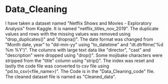 # Data_Cleaning
I have taken a dataset named "Netflix Shows and Movies - Exploratory Analysis" from Kaggle. It is named "netflix_titles_nov_2019". 
The duplicate values and rows with the missing values was removed using "drop_duplicates()" and "dropna()". 
The date format was changed from "Month date, year" to "dd-mm-yy" using "to_datetime" and "dt.dtrftime('%d %m %Y')".
The columns with large text data like "director", "cast" and "description" were dropped using "drop(<column name>)". 
Some mojibake characters were stripped from the "title" column using "strip()".
The index was reset and lastly the code file was converted to csv file using "pd.to_csv(<file_name>)".
The Code is in the "Data_Cleaning_code" file. The cleaned dataset file is named as "Cleaned_data".
